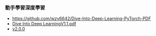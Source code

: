 ### 動手學習深度學習
* https://github.com/wzy6642/Dive-Into-Deep-Learning-PyTorch-PDF
* [Dive Into Deep LearningV1.1.pdf](https://github.com/wzy6642/Dive-Into-Deep-Learning-PyTorch-PDF/blob/main/pdf/Dive%20Into%20Deep%20LearningV1.1.pdf)
* [v2.0.0](https://zh-v2.d2l.ai/d2l-zh.pdf)
